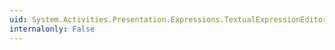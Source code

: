 ```yaml
---
uid: System.Activities.Presentation.Expressions.TextualExpressionEditor.MinLinesProperty
internalonly: False
---
```

